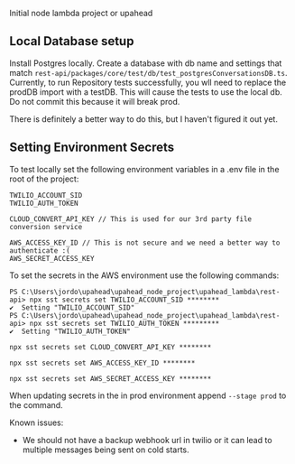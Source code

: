 Initial node lambda project or upahead

## Local Database setup
Install Postgres locally. Create a database with db name and settings that match 
`rest-api/packages/core/test/db/test_postgresConversationsDB.ts`. Currently, to run Repository tests successfully,
you wll need to replace the prodDB import with a testDB. This will cause the tests to use the local db. Do not commit this
because it will break prod. 

There is definitely a better way to do this, but I haven't figured it out yet.

## Setting Environment Secrets
To test locally set the following environment variables in a .env file in the root of the project:
```
TWILIO_ACCOUNT_SID
TWILIO_AUTH_TOKEN

CLOUD_CONVERT_API_KEY // This is used for our 3rd party file conversion service

AWS_ACCESS_KEY_ID // This is not secure and we need a better way to authenticate :(
AWS_SECRET_ACCESS_KEY
```
To set the secrets in the AWS environment use the following commands:
```
PS C:\Users\jordo\upahead\upahead_node_project\upahead_lambda\rest-api> npx sst secrets set TWILIO_ACCOUNT_SID ********
✔  Setting "TWILIO_ACCOUNT_SID"
PS C:\Users\jordo\upahead\upahead_node_project\upahead_lambda\rest-api> npx sst secrets set TWILIO_AUTH_TOKEN *********   
✔  Setting "TWILIO_AUTH_TOKEN"

npx sst secrets set CLOUD_CONVERT_API_KEY ********

npx sst secrets set AWS_ACCESS_KEY_ID ********

npx sst secrets set AWS_SECRET_ACCESS_KEY ********
```
When updating secrets in the in prod environment append `--stage prod` to the command.


Known issues:
- We should not have a backup webhook url in twilio or it can lead to multiple messages being sent on cold starts.
